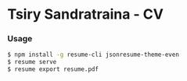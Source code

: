 # Tsiry Sandratraina - CV

### Usage
```sh 
$ npm install -g resume-cli jsonresume-theme-even
$ resume serve
$ resume export resume.pdf

```